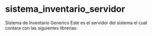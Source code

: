 # sistema_inventario_servidor
Sistema de Inventario Generico
Este es el servidor del sistema el cual contara con las siguientes librerias:

